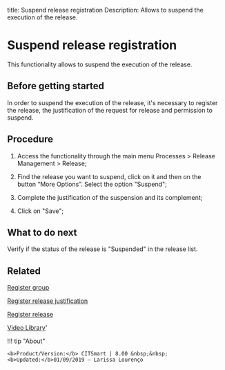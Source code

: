 title: Suspend release registration
Description: Allows to suspend the execution of the release.
# Suspend release registration
This functionality allows to suspend the execution of the release.

Before getting started
--------------------------

In order to suspend the execution of the release, it's necessary to
register the release, the justification of the request for release and
permission to suspend.

Procedure
-------------

1.  Access the functionality through the main menu Processes \> Release
    Management \> Release;

2.  Find the release you want to suspend, click on it and then on the
    button “More Options”. Select the option "Suspend";

3.  Complete the justification of the suspension and its complement;

4.  Click on "Save";

What to do next
-------------------

Verify if the status of the release is "Suspended" in the release 
list.

Related
-----------

[Register group](/en-us/citsmart-platform-8/initial-settings/access-settings/user/register-groups.html)

[Register release justification](/en-us/citsmart-platform-8/processes/release/use/release-justification.html)

[Register release](/en-us/citsmart-platform-8/processes/release/use/register-release-request.html)

<i class='fa fa-youtube-play  fa-2x' style='color:#97ce17;vertical-align: middle;'> </i> [Video Library](https://www.youtube.com/playlist?list=PLB5qK2uzf2RMA1W1Js4-lPEDUDUJJ_rUa)'

!!! tip "About"

    <b>Product/Version:</b> CITSmart | 8.00 &nbsp;&nbsp;
    <b>Updated:</b>01/09/2019 – Larissa Lourenço

